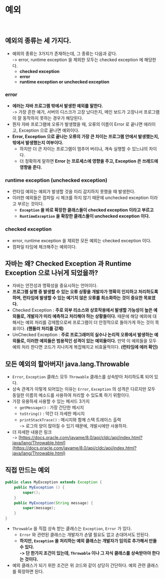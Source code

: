 # 예외

<figure><img src="../../../../.gitbook/assets/스크린샷 2024-08-29 12.02.01.png" alt="" width="563"><figcaption></figcaption></figure>



## 예외의 종류는 세 가지다.&#x20;

* 예외의 종류는 3가지가 존재하는데, 그 종류는 다음과 같다. \
  \-> error, runtime exception 을 제외한 모두는 checked exception 에 해당한다.&#x20;
  * **checked exception**&#x20;
  * **error**
  * **runtime exception or unchecked exception**&#x20;

### error&#x20;

* **에러는 자바 프로그램 밖에서 발생한 예외를 말한다.** \
  \-> 가장 흔한 예가, 서버의 디스크가 고장 났다든지, 메인 보드가 고장나서 프로그램이 잘 동작하지 못하는 경우가 해당된다.&#x20;
* 뭔자 자바 프로그램에 오류가 발생했을 때, 오류의 이름이 Error 로 끝나면 에러이고, Exception 으로 끝나면 예외이다.&#x20;
* **Error, Exception 으로 끝나는 오류의 가장 큰 차이는 프로그램 안에서 발생했는지, 밖에서 발생했는지 여부이다.**&#x20;
  * 하지만 더 큰 차이는 프로그램이 멈추어 버리냐, 계속 실행할 수 있느냐의 차이다.&#x20;
  * 더 정확하게 말하면 **Error 는 프로세스에 영향을 주고, Exception 은 쓰레드에 영향을 준다.**&#x20;

### runtime exception (unchecked exception)&#x20;

* 런타임 예외는 예외가 발생할 것을 미리 감지하지 못했을 때 발생한다.&#x20;
* 이러한 예외들은 컴파일 시 체크를 하지 않기 때문에 unchecked exception 이라고 부르는 것이다.&#x20;
  * **`Exception` 을 바로 확장한 클래스들이 checked exception 이라고 부르고**
  * **`RuntimeException` 을 확장한 클래스들이 unchecked exception 이다.**&#x20;

### checked exception&#x20;

* error, runtime exception 을 제외한 모든 예외는 checked exception 이다.&#x20;
* 컴파일 타임에 체크해주는 예외이다.&#x20;

## 자바는 왜? Checked Exception 과 Runtime Exception 으로 나뉘게 되었을까?

* 자바는 안전성과 명확성을 중요시하는 언어이다.&#x20;
* **프로그램 실행 중 발생할 수 있는 오류 상황을 개발자가 명확히 인지하고 처리하도록 하며, 런타임에 발생할 수 있는 예기치 않은 오류를 최소화하는 것이 중요한 목표였다.**&#x20;
* Checked Exception : **주로 외부 리소스와 상호작용에서 발생할 가능성이 높은 예외들로, 개발자가 미리 예측하고 처리해야 하는 상황들이다.** 때문에 해당 예외에 대해서는 예외 처리를 강제함으로써 프로그램이 더 안정적으로 돌아가게 하는 것이 목표이다. **(핸들러 처리를 강제)**
* UnChecked Exception : **주로 프로그래머의 실수나 논리적 오류에서 발생하는 예외들로, 이러한 예외들은 범용적인 성격이 있는 예외들이다.** 만약 이 예외들을 모두 예외 처리 한다면 코드가 지나치게 복잡해지고 비효율적이다. **(런타임에 에러 확인)**&#x20;

## 모든 예외의 할아버지! java.lang.Throwable

* `Error`, `Exception` 클래스 모두 `Throwable` 클래스를 상속받아 처리하도록 되어 있다.&#x20;
* 상속 관계가 이렇게 되어있는 이유는 `Error`, `Exception` 의 성격은 다르지만 모두 동일한 이름의 메소드를 사용하여 처리할 수 있도록 하기 위함이다.&#x20;
* 가장 유용하세 사용할 수 있는 메서드 3가지&#x20;
  * `getMessage()` : 가장 간단한 메시지&#x20;
  * `toString()` : 약간 더 자세한 메시지&#x20;
  * `printStackTrace()` : 메시지와 함께 스택 트레이스 출력\
    \-> 로그의 양이 많아질 수 있기 때문에, 개발시에만 사용하자.
* 더 자세한 내용은 링크\
  \-> [https://docs.oracle.com/javame/8.0/api/cldc/api/index.html?java/lang/Throwable.html](https://docs.oracle.com/javame/8.0/api/cldc/api/index.html?java/lang/Throwable.html)

## 직접 만드는 예외&#x20;

```java
public class MyException extends Exception {
    public MyException () {
        super(); 
    }
    public MyException(String message) {
        super(message); 
    }
}
```

* `Throwable` 을 직접 상속 받는 클래스는 `Exception`, `Error` 가 있다.&#x20;
  * `Error` 와 관련된 클래스는 개발자가 손댈 필요도 없고 손대어서도 안된다.&#x20;
  * **하지만, `Exception` 을 처리하는 예외 클래스는 개발자가 임의로 추가해서 만들 수 있다.** \
    **-> 단 한가지 조건이 있는데, `Throwable` 이나 그 자식 클래스를 상속받아야 한다는 것이다.**&#x20;
* 예외 클래스가 되기 위한 조건은 위 코드와 같이 상당히 간단하다. 예외 관련 클래스를 확장하면 된다.&#x20;
